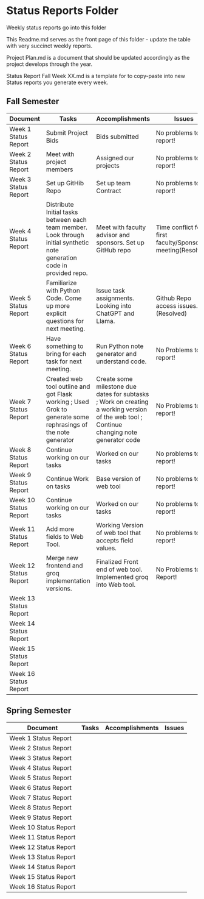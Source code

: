 # Status Reports Folder
Weekly status reports go into this folder

This Readme.md serves as the front page of this folder - update the table with very succinct weekly reports.

Project Plan.md is a document that should be updated accordingly as the project develops through the year.

Status Report Fall Week XX.md is a template for to copy-paste into new Status reports you generate every week.

## Fall Semester

| Document | Tasks | Accomplishments | Issues |
|---|---|---|---|
| Week 1 Status Report | Submit Project Bids | Bids submitted | No problems to report! |
| Week 2 Status Report | Meet with project members | Assigned our projects | No problems to report! |
| Week 3 Status Report | Set up GitHib Repo | Set up team Contract | No problems to report! |
| Week 4 Status Report | Distribute Initial tasks between each team member. Look through initial synthetic note generation code in provided repo. | Meet with faculty advisor and sponsors. Set up GitHub repo | Time conflict for first faculty/Sponsor meeting(Resolved). |
| Week 5 Status Report | Familiarize with Python Code. Come up more explicit questions for next meeting. | Issue task assignments. Looking into ChatGPT and Llama. | Github Repo access issues. (Resolved) |
| Week 6 Status Report | Have something to bring for each task for next meeting. | Run Python note generator and understand code. | No Problems to report! |
| Week 7 Status Report | Created web tool outline and got Flask working ; Used Grok to generate some rephrasings of the note generator | Create some milestone due dates for subtasks ; Work on creating a working version of the web tool ; Continue changing note generator code | No Problems to report! |
| Week 8 Status Report | Continue working on our tasks | Worked on our tasks | No problems to report!|
| Week 9 Status Report | Continue Work on tasks | Base version of web tool  | No problems to report! |
| Week 10 Status Report | Continue working on our tasks | Worked on our tasks | No problems to report! |
| Week 11 Status Report | Add more fields to Web Tool. | Working Version of web tool that accepts field values. | No problems to report! |
| Week 12 Status Report | Merge new frontend and groq implementation versions. | Finalized Front end of web tool. Implemented groq into Web tool. | No Problems to Report! |
| Week 13 Status Report | | | |
| Week 14 Status Report | | | |
| Week 15 Status Report | | | |
| Week 16 Status Report | | | |

## Spring Semester

| Document | Tasks | Accomplishments| Issues |
|---|---|---|---|
| Week 1 Status Report | | | |
| Week 2 Status Report | | | |
| Week 3 Status Report | | | |
| Week 4 Status Report | | | |
| Week 5 Status Report | | | |
| Week 6 Status Report | | | |
| Week 7 Status Report | | | |
| Week 8 Status Report | | | |
| Week 9 Status Report | | | |
| Week 10 Status Report | | | |
| Week 11 Status Report | | | |
| Week 12 Status Report | | | |
| Week 13 Status Report | | | |
| Week 14 Status Report | | | |
| Week 15 Status Report | | | |
| Week 16 Status Report | | | |
